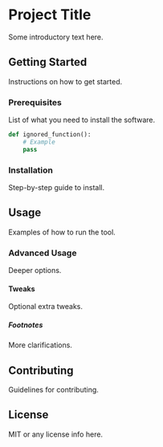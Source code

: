 # Project Title

Some introductory text here.

## Getting Started

Instructions on how to get started.

### Prerequisites

List of what you need to install the software.

```python
def ignored_function():
    # Example
    pass
```

### Installation

Step-by-step guide to install.

## Usage

Examples of how to run the tool.

### Advanced Usage

Deeper options.

#### Tweaks

Optional extra tweaks.

##### Footnotes

More clarifications.

## Contributing

Guidelines for contributing.

## License

MIT or any license info here.
